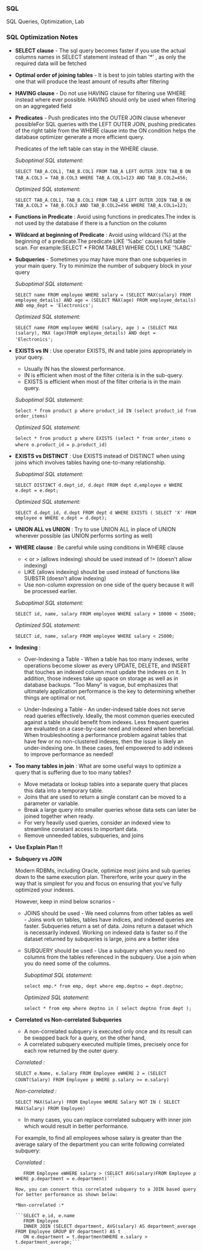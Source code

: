 
### SQL
SQL Queries, Optimization, Lab


### SQL Optimization Notes

* **SELECT clause** - The sql query becomes faster if you use the actual columns names in SELECT statement instead of than '*' , as only the required data will be fetched

* **Optimal order of joining tables** - It is best to join tables starting with the one that will produce the least amount of results after filtering

* **HAVING clause** - Do not use HAVING clause for filtering use WHERE instead where ever possible. HAVING should only be used when filtering on an aggregated field

* **Predicates** - Push predicates into the OUTER JOIN clause whenever possibleFor SQL queries with the LEFT OUTER JOIN, pushing predicates of the right table from the WHERE clause into the ON condition helps the database optimizer generate a more efficient query. 
  
  Predicates of the left table can stay in the WHERE clause. 
  
   *Suboptimal SQL statement:* 
  
   ```SELECT TAB_A.COL1, TAB_B.COL1 FROM TAB_A LEFT OUTER JOIN TAB_B ON TAB_A.COL3 = TAB_B.COL3 WHERE TAB_A.COL1=123 AND TAB_B.COL2=456;``` 
  
   *Optimized SQL statement:*
  
   ```SELECT TAB_A.COL1, TAB_B.COL1 FROM TAB_A LEFT OUTER JOIN TAB_B ON TAB_A.COL3 = TAB_B.COL3 AND TAB_B.COL2=456 WHERE TAB_A.COL1=123;```

* **Functions in Predicate** : Avoid using functions in predicates.The index is not used by the database if there is a function on the column

* **Wildcard at beginning of Predicate** : Avoid using wildcard (%) at the beginning of a predicate.The predicate LIKE '%abc' causes full table scan. For example:SELECT * FROM TABLE1 WHERE COL1 LIKE '%ABC'


* **Subqueries** - Sometimes you may have more than one subqueries in your main query. Try to minimize the number of subquery block in your query

   *Suboptimal SQL statement:* 
  
   ```SELECT name FROM employee WHERE salary = (SELECT MAX(salary) FROM employee_details) AND age = (SELECT MAX(age) FROM employee_details) AND emp_dept = 'Electronics';```
  
   *Optimized SQL statement:*
  
   ```SELECT name FROM employee WHERE (salary, age ) = (SELECT MAX (salary), MAX (age)FROM employee_details) AND dept = 'Electronics';``` 
  

* **EXISTS vs IN** : Use operator EXISTS, IN and table joins appropriately in your query.

    * Usually IN has the slowest performance.
    * IN is efficient when most of the filter criteria is in the sub-query.
    * EXISTS is efficient when most of the filter criteria is in the main query. 
    
    *Suboptimal SQL statement:*
     
    ```Select * from product p where product_id IN (select product_id from order_items)```
    
    *Optimized SQL statement:*
    
    ```Select * from product p where EXISTS (select * from order_items o where o.product_id = p.product_id)``` 
    
* **EXISTS vs DISTINCT** : Use EXISTS instead of DISTINCT when using joins which involves tables having one-to-many relationship.

   *Suboptimal SQL statement:*
    
    ```SELECT DISTINCT d.dept_id, d.dept FROM dept d,employee e WHERE e.dept = e.dept;```


   *Optimized SQL statement:*

    ```SELECT d.dept_id, d.dept FROM dept d WHERE EXISTS ( SELECT 'X' FROM employee e WHERE e.dept = d.dept);```
    
* **UNION ALL vs UNION** : Try to use UNION ALL in place of UNION wherever possible (as UNION performs sorting as well)
  
  
* **WHERE clause** : Be careful while using conditions in WHERE clause 

    * < or > (allows indexing) should be used instead of != (doesn't allow indexing)
    * LIKE (allows indexing) should be used instead of functions like SUBSTR (doesn't allow indexing)
    * Use non-column expression on one side of the query because it will be processed earlier.
  
  *Suboptimal SQL statement:*
  
  ```SELECT id, name, salary FROM employee WHERE salary + 10000 < 35000;```
    
  *Optimized SQL statement:* 
    
   ```SELECT id, name, salary FROM employee WHERE salary < 25000;```

* **Indexing** :

  * Over-Indexing a Table - 
            When a table has too many indexes, write operations become slower as every UPDATE, DELETE, and INSERT that touches an indexed column must update the indexes on it. 
            In addition, those indexes take up space on storage as well as in database backups. 
            “Too Many” is vague, but emphasizes that ultimately application performance is the key to determining whether things are optimal or not. 
  
  * Under-Indexing a Table - 
            An under-indexed table does not serve read queries effectively. Ideally, the most common queries executed against a 
            table should benefit from indexes. Less frequent queries are evaluated on a case-by-case need and indexed when beneficial. 
            When troubleshooting a performance problem against tables that have few or no non-clustered indexes, then the issue is likely 
            an under-indexing one. In these cases, feel empowered to add indexes to improve performance as needed!

* **Too many tables in join** :
           What are some useful ways to optimize a query that is suffering due to too many tables? 
     * Move metadata or lookup tables into a separate query that places this data into a temporary table.
     * Joins that are used to return a single constant can be moved to a parameter or variable.
     * Break a large query into smaller queries whose data sets can later be joined together when ready.
     * For very heavily used queries, consider an indexed view to streamline constant access to important data.
     * Remove unneeded tables, subqueries, and joins

* **Use Explain Plan !!**


* **Subquery vs JOIN**

  Modern RDBMs, including Oracle, optimize most joins and sub queries down to the same execution plan. Thererfore, write your query in the way that is simplest for you and focus on ensuring that you've fully optimized your indexes.
  
  However, keep in mind below scnarios - 
  
  * JOINS should be used - We need columns from other tables as well - Joins work on tables, tables have indices, and indexed queries are faster. Subqueries return a set of data. Joins return a dataset which is necessarily indexed. Working on indexed data is faster so if the dataset returned by subqueries is large, joins are a better idea  
  
  * SUBQUERY should be used - Use a subquery when you need no columns from the tables referenced in the subquery. Use a join when you do need some of the columns.  
  
    *Suboptimal SQL statement:*
  
    ```select emp.* from emp, dept where emp.deptno = dept.deptno;```
  
    *Optimized SQL statement:* 

    ```select * from emp where deptno in ( select deptno from dept );```
    
 * **Correlated vs Non-correlated Subqueries**
    
    * A non-correlated subquery is executed only once and its result can be swapped back for a query, on the other hand, 
    * A correlated subquery executed multiple times, precisely once for each row returned by the outer query. 
    
    *Correlated :* 
    
     ```SELECT e.Name, e.Salary FROM Employee eWHERE 2 = (SELECT COUNT(Salary) FROM Employee p WHERE p.salary >= e.salary)```  
     
    
   *Non-correlated :*
    
     ```SELECT MAX(Salary) FROM Employee WHERE Salary NOT IN ( SELECT MAX(Salary) FROM Employee)``` 
    
    
   * In many cases, you can replace correlated subquery with inner join which would result in better performance. 
    
   For example, to find all employees whose salary is greater than the average salary of the department you can write following correlated subquery: 
    
   *Correlated :*
    
    ```SELECT e.id, e.name 
       FROM Employee eWHERE salary > (SELECT AVG(salary)FROM Employee p WHERE p.department = e.department)```
    
   Now, you can convert this correlated subquery to a JOIN based query for better performance as shown below: 
  
   *Non-correlated :* 
    
    ```SELECT e.id, e.name 
       FROM Employee 
       INNER JOIN (SELECT department, AVG(salary) AS department_average FROM Employee GROUP BY department) AS t 
       ON e.department = t.departmentWHERE e.salary > t.department_average;```